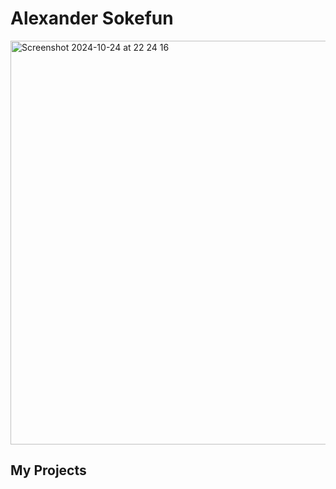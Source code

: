 <h1> Alexander Sokefun </h1>

<img width="646" alt="Screenshot 2024-10-24 at 22 24 16" src="https://github.com/user-attachments/assets/7e2edf66-cf9f-45d7-b72b-96747c2d5fe1">



<h2> My Projects </h2>

